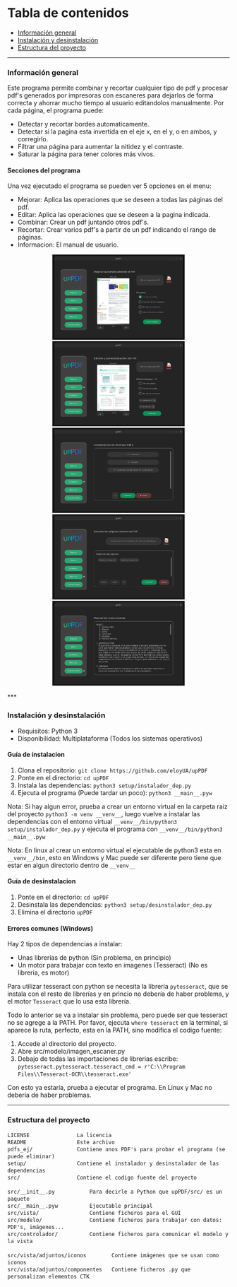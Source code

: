 # Tabla de contenidos
* [Información general](#información-general)
* [Instalación y desinstalación](#instalación-y-desinstalación)
* [Estructura del proyecto](#estructura-del-proyecto)
***

### Información general
Este programa permite combinar y recortar cualquier tipo de pdf y procesar pdf's
generados por impresoras con escaneres para dejarlos de forma correcta y ahorrar
mucho tiempo al usuario editandolos manualmente. Por cada página, el programa puede:

*   Detectar y recortar bordes automaticamente.
*   Detectar si la pagina esta invertida en el eje x, en el y, o en ambos, y corregirlo.
*   Filtrar una página para aumentar la nitidez y el contraste.
*   Saturar la página para tener colores más vivos.

#### Secciones del programa
Una vez ejecutado el programa se pueden ver 5 opciones en el menu:

*   Mejorar: Aplica las operaciones que se deseen a todas las páginas del pdf.
*   Editar: Aplica las operaciones que se deseen a la pagina indicada.
*   Combinar: Crear un pdf juntando otros pdf's.
*   Recortar: Crear varios pdf's a partir de un pdf indicando el rango de páginas.
*   Informacion: El manual de usuario.

<p align="center">
    <img src="imagenes/img-mejorar.png" width="300"/>
    <img src="imagenes/img-editar.png" width="300"/>
    <img src="imagenes/img-combinar.png" width="300"/>
    <img src="imagenes/img-recortar.png" width="300"/>
    <img src="imagenes/img-manual.png" width="300"/>
</p>
***

### Instalación y desinstalación
*   Requisitos: Python 3
*   Disponibilidad: Multiplataforma (Todos los sistemas operativos)

#### Guía de instalacion
1. Clona el repositorio: ` git clone https://github.com/eloyUA/upPDF `
2. Ponte en el directorio: ` cd upPDF `
3. Instala las dependencias: ` python3 setup/instalador_dep.py `
4. Ejecuta el programa (Puede tardar un poco): ` python3 __main__.pyw `

Nota: Si hay algun error, prueba a crear un entorno virtual en la carpeta raíz del 
proyecto ` python3 -m venv __venv__ `, luego vuelve a instalar las dependencias con
el entorno virtual ` __venv__/bin/python3 setup/instalador_dep.py ` y ejecuta el
programa con ` __venv__/bin/python3 __main__.pyw `

Nota: En linux al crear un entorno virtual el ejecutable de python3 esta en ` __venv__/bin `,
esto en Windows y Mac puede ser diferente pero tiene que estar en algun directorio dentro de
` __venv__ `

#### Guía de desinstalacion
1. Ponte en el directorio: ` cd upPDF `
2. Desinstala las dependencias: ` python3 setup/desinstalador_dep.py `
3. Elimina el directorio ` upPDF `

#### Errores comunes (Windows)
Hay 2 tipos de dependencias a instalar:
*   Unas librerías de python (Sin problema, en principio)
*   Un motor para trabajar con texto en imagenes (Tesseract) (No es libreria, es motor)

Para utilizar tesseract con python se necesita la librería ` pytesseract `,
que se instala con el resto de librerías y en princio no debería de haber
problema, y el motor ` Tesseract ` que lo usa esta librería.

Todo lo anterior se va a instalar sin problema, pero puede ser que tesseract
no se agrege a la PATH. Por favor, ejecuta ` where tesseract ` en la terminal,
si aparece la ruta, perfecto, esta en la PATH, sino modifica el codigo fuente:

1. Accede al directorio del proyecto.
2. Abre src/modelo/imagen_escaner.py
3. Debajo de todas las importaciones de librerias escribe:
``` pytesseract.pytesseract.tesseract_cmd = r'C:\\Program Files\\Tesseract-OCR\\tesseract.exe' ```

Con esto ya estaría, prueba a ejecutar el programa. En Linux y Mac no debería de
haber problemas.
***

### Estructura del proyecto
```
LICENSE               La licencia  
README                Este archivo  
pdfs_ej/              Contiene unos PDF's para probar el programa (se puede eliminar)  
setup/                Contiene el instalador y desinstalador de las dependencias
src/                  Contiene el codigo fuente del proyecto

src/__init__.py           Para decirle a Python que upPDF/src/ es un paquete  
src/__main__.pyw          Ejecutable principal  
src/vista/                Contiene ficheros para el GUI  
src/modelo/               Contiene ficheros para trabajar con datos: PDF's, imágenes...  
src/controlador/          Contiene ficheros para comunicar el modelo y la vista  

src/vista/adjuntos/iconos        Contiene imágenes que se usan como iconos  
src/vista/adjuntos/componentes   Contiene ficheros .py que personalizan elementos CTK  
```

